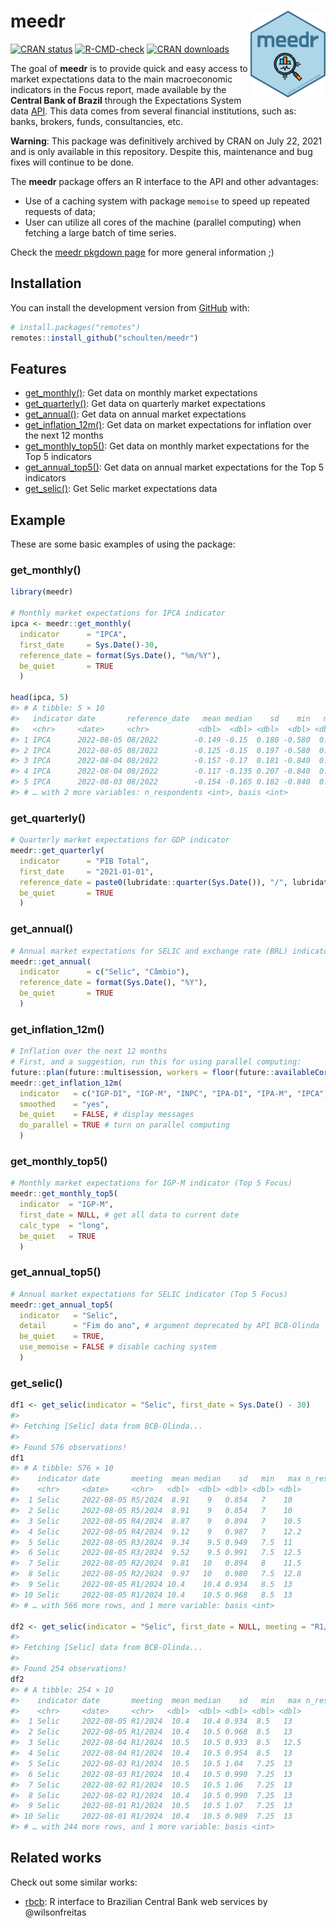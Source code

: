 
<!-- README.md is generated from README.Rmd. Please edit that file -->

# meedr <img src='man/figures/logo.png' align="right" height="139" />

<!-- badges: start -->

[![CRAN
status](https://www.r-pkg.org/badges/version/meedr)](https://CRAN.R-project.org/package=meedr)
[![R-CMD-check](https://github.com/schoulten/meedr/workflows/R-CMD-check/badge.svg)](https://github.com/schoulten/meedr/actions)
[![CRAN
downloads](http://cranlogs.r-pkg.org/badges/grand-total/meedr?color=green)](https://cran.r-project.org/package=meedr)
<!-- badges: end -->

The goal of **meedr** is to provide quick and easy access to market
expectations data to the main macroeconomic indicators in the Focus
report, made available by the **Central Bank of Brazil** through the
Expectations System data [API](https://dadosabertos.bcb.gov.br/). This
data comes from several financial institutions, such as: banks, brokers,
funds, consultancies, etc.

**Warning**: This package was definitively archived by CRAN on July 22,
2021 and is only available in this repository. Despite this, maintenance
and bug fixes will continue to be done.

The **meedr** package offers an R interface to the API and other
advantages:

-   Use of a caching system with package `memoise` to speed up repeated
    requests of data;
-   User can utilize all cores of the machine (parallel computing) when
    fetching a large batch of time series.

Check the [meedr pkgdown page](https://fortietwo.com/meedr/) for more
general information ;)

## Installation

You can install the development version from
[GitHub](https://github.com/schoulten/meedr) with:

``` r
# install.packages("remotes")
remotes::install_github("schoulten/meedr")
```

## Features

-   [get_monthly()](#get_monthly): Get data on monthly market
    expectations
-   [get_quarterly()](#get_quarterly): Get data on quarterly market
    expectations
-   [get_annual()](#get_annual): Get data on annual market expectations
-   [get_inflation_12m()](#get_inflation_12m): Get data on market
    expectations for inflation over the next 12 months
-   [get_monthly_top5()](#get_monthly_top5): Get data on monthly market
    expectations for the Top 5 indicators
-   [get_annual_top5()](#get_annual_top5): Get data on annual market
    expectations for the Top 5 indicators
-   [get_selic()](#get_selic): Get Selic market expectations data

## Example

These are some basic examples of using the package:

### get_monthly()

``` r
library(meedr)

# Monthly market expectations for IPCA indicator
ipca <- meedr::get_monthly(
  indicator      = "IPCA",
  first_date     = Sys.Date()-30,
  reference_date = format(Sys.Date(), "%m/%Y"),
  be_quiet       = TRUE
  )

head(ipca, 5)
#> # A tibble: 5 × 10
#>   indicator date       reference_date   mean median    sd    min   max
#>   <chr>     <date>     <chr>           <dbl>  <dbl> <dbl>  <dbl> <dbl>
#> 1 IPCA      2022-08-05 08/2022        -0.149 -0.15  0.180 -0.580  0.35
#> 2 IPCA      2022-08-05 08/2022        -0.125 -0.15  0.197 -0.580  0.55
#> 3 IPCA      2022-08-04 08/2022        -0.157 -0.17  0.181 -0.840  0.35
#> 4 IPCA      2022-08-04 08/2022        -0.117 -0.135 0.207 -0.840  0.55
#> 5 IPCA      2022-08-03 08/2022        -0.154 -0.165 0.182 -0.840  0.35
#> # … with 2 more variables: n_respondents <int>, basis <int>
```

### get_quarterly()

``` r
# Quarterly market expectations for GDP indicator
meedr::get_quarterly(
  indicator      = "PIB Total",
  first_date     = "2021-01-01",
  reference_date = paste0(lubridate::quarter(Sys.Date()), "/", lubridate::year(Sys.Date())),
  be_quiet       = TRUE
  )
```

### get_annual()

``` r
# Annual market expectations for SELIC and exchange rate (BRL) indicator
meedr::get_annual(
  indicator      = c("Selic", "Câmbio"),
  reference_date = format(Sys.Date(), "%Y"),
  be_quiet       = TRUE
  )
```

### get_inflation_12m()

``` r
# Inflation over the next 12 months
# First, and a suggestion, run this for using parallel computing:
future::plan(future::multisession, workers = floor(future::availableCores()/2))
meedr::get_inflation_12m(
  indicator   = c("IGP-DI", "IGP-M", "INPC", "IPA-DI", "IPA-M", "IPCA", "IPCA-15", "IPC-Fipe"),
  smoothed    = "yes",
  be_quiet    = FALSE, # display messages
  do_parallel = TRUE # turn on parallel computing
  )
```

### get_monthly_top5()

``` r
# Monthly market expectations for IGP-M indicator (Top 5 Focus)
meedr::get_monthly_top5(
  indicator  = "IGP-M",
  first_date = NULL, # get all data to current date
  calc_type  = "long",
  be_quiet   = TRUE
  )
```

### get_annual_top5()

``` r
# Annual market expectations for SELIC indicator (Top 5 Focus)
meedr::get_annual_top5(
  indicator   = "Selic",
  detail      = "Fim do ano", # argument deprecated by API BCB-Olinda
  be_quiet    = TRUE,
  use_memoise = FALSE # disable caching system
  )
```

### get_selic()

``` r
df1 <- get_selic(indicator = "Selic", first_date = Sys.Date() - 30)
#> 
#> Fetching [Selic] data from BCB-Olinda...
#> 
#> Found 576 observations!
df1
#> # A tibble: 576 × 10
#>    indicator date       meeting  mean median    sd   min   max n_respondents
#>    <chr>     <date>     <chr>   <dbl>  <dbl> <dbl> <dbl> <dbl>         <int>
#>  1 Selic     2022-08-05 R5/2024  8.91    9   0.854   7    10              14
#>  2 Selic     2022-08-05 R5/2024  8.91    9   0.854   7    10              14
#>  3 Selic     2022-08-05 R4/2024  8.87    9   0.894   7    10.5            30
#>  4 Selic     2022-08-05 R4/2024  9.12    9   0.987   7    12.2           107
#>  5 Selic     2022-08-05 R3/2024  9.34    9.5 0.949   7.5  11              33
#>  6 Selic     2022-08-05 R3/2024  9.52    9.5 0.991   7.5  12.5           112
#>  7 Selic     2022-08-05 R2/2024  9.81   10   0.894   8    11.5            33
#>  8 Selic     2022-08-05 R2/2024  9.97   10   0.980   7.5  12.8           112
#>  9 Selic     2022-08-05 R1/2024 10.4    10.4 0.934   8.5  13              34
#> 10 Selic     2022-08-05 R1/2024 10.4    10.5 0.968   8.5  13             113
#> # … with 566 more rows, and 1 more variable: basis <int>

df2 <- get_selic(indicator = "Selic", first_date = NULL, meeting = "R1/2024")
#> 
#> Fetching [Selic] data from BCB-Olinda...
#> 
#> Found 254 observations!
df2
#> # A tibble: 254 × 10
#>    indicator date       meeting  mean median    sd   min   max n_respondents
#>    <chr>     <date>     <chr>   <dbl>  <dbl> <dbl> <dbl> <dbl>         <int>
#>  1 Selic     2022-08-05 R1/2024  10.4   10.4 0.934  8.5   13              34
#>  2 Selic     2022-08-05 R1/2024  10.4   10.5 0.968  8.5   13             113
#>  3 Selic     2022-08-04 R1/2024  10.5   10.5 0.933  8.5   12.5            63
#>  4 Selic     2022-08-04 R1/2024  10.4   10.5 0.954  8.5   13             113
#>  5 Selic     2022-08-03 R1/2024  10.5   10.5 1.04   7.25  13              64
#>  6 Selic     2022-08-03 R1/2024  10.4   10.5 0.990  7.25  13             113
#>  7 Selic     2022-08-02 R1/2024  10.5   10.5 1.06   7.25  13              67
#>  8 Selic     2022-08-02 R1/2024  10.4   10.5 0.990  7.25  13             113
#>  9 Selic     2022-08-01 R1/2024  10.5   10.5 1.07   7.25  13              70
#> 10 Selic     2022-08-01 R1/2024  10.4   10.5 0.989  7.25  13             113
#> # … with 244 more rows, and 1 more variable: basis <int>
```

## Related works

Check out some similar works:

-   [rbcb](https://github.com/wilsonfreitas/rbcb): R interface to
    Brazilian Central Bank web services by @wilsonfreitas
